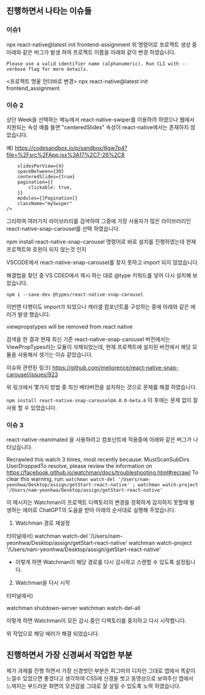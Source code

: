 ## 진행하면서 나타는 이슈들

### 이슈1

npx react-native@latest init frontend-assignment
위 명령어로 프로젝트 생성 중 아래와 같은 버그가 발생 하여 프로젝트 이름을 아래와 같이 변경 하였습니다.

`Please use a valid identifier name (alphanumeric).
Run CLI with --verbose flag for more details.`

<프로젝트 명울 언더바로 변경>
npx react-native@latest init frontend_assignment

### 이슈 2

상단 Week을 선택하는 메뉴에서 react-native-swiper를 이용하려 하였으나 웹에서 지원되는 속성 예를 들면 "centeredSlides" 속성이 react-native에서는 존재하지 않았습니다.

예) https://codesandbox.io/p/sandbox/6gw7p4?file=%2Fsrc%2FApp.jsx%3A17%2C7-26%2C8

```<Swiper
    slidesPerView={4}
    spaceBetween={30}
    centeredSlides={true}
    pagination={{
        clickable: true,
    }}
    modules={[Pagination]}
    className="mySwiper"
/>
```

그리하여 여러가지 라이브러리를 검색하여 그중에 가장 사용자가 많은 라이브러리인 react-native-snap-carousel를 선택 하였습니다.

npm install react-native-snap-carousel 명령어로 바로 설치를 진행하였는데 현재 프로젝트와 호완이 되지 않는것 인지

VSCODE에서 react-native-snap-carousel를 찾지 못하고 import 되지 않았습니다.

해결법을 찾던 중 VS CDED에서 제시 하는 대로 @type 키워드를 넣어 다시 설치해 보았습니다.

`npm i --save-dev @types/react-native-snap-carousel`

이번엔 다행이도 import가 되었으나 캐러샐 컴포넌트를 구성하는 중에 아래와 같은 에러가 발생 했습니다.

viewpropstypes will be removed from react native

검색을 한 결과 현재 최신 기준 react-native-snap-carousel 버전에서는 ViewPropTypes라는 모듈이 삭제되었는데, 현재 프로젝트에 설치된 버전에서 해당 모듈을 사용해서 생기는 이슈 같았습니다.

이슈와 관련된 링크)
https://github.com/meliorence/react-native-snap-carousel/issues/923

위 링크에서 몇가지 방법 중 최신 베타버전을 설치하는 것으로 문제를 해결 하였습니다.

`npm install react-native-snap-carousel@4.0.0-beta.6`
이 후에는 문제 없이 잘 사용 할 수 있었습니다.

### 이슈 3

react-native-reanimated 을 사용하려고 컴포넌트에 적용중에 아래와 같은 버그가 나타났습니다.

Recrawled this watch 3 times, most recently because:
MustScanSubDirs UserDroppedTo resolve, please review the information on
https://facebook.github.io/watchman/docs/troubleshooting.html#recrawl
To clear this warning, run:
`watchman watch-del '/Users/nam-yeonhwa/Desktop/assign/getStart-react-native' ; watchman watch-project '/Users/nam-yeonhwa/Desktop/assign/getStart-react-native'`

이 메시지는 Watchman이 프로젝트 디렉토리의 변경을 정확하게 감지하지 못할때 발생하는 에러로
ChatGPT의 도움을 받아 아래의 순서대로 실행해 주었습니다.

1. Watchman 경로 재설정

터미널에서)
watchman watch-del '/Users/nam-yeonhwa/Desktop/assign/getStart-react-native'
watchman watch-project '/Users/nam-yeonhwa/Desktop/assign/getStart-react-native'

- 이렇게 하면 Watchman이 해당 경로를 다시 감시하고 스캔할 수 있도록 설정됩니다.

2. Watchman을 다시 시작

터미널에서)

watchman shutdown-server
watchman watch-del-all

이렇게 하면 Watchman이 모든 감시 중인 디렉토리를 중지하고 다시 시작합니다.

위 작업으로 해당 에러가 해결 되었습니다.

## 진행하면서 가장 신경써서 작업한 부분

제가 과제를 진행 하면서 가장 신경썻던 부분은 피그마의 디자인 그대로 앱에서 똑같이 느낄수 있었으면 좋겠다고 생각하여 CSS에 신경을 썻고
동영상으로 보여주신 앱에서 느껴지는 부드러운 화면의 모션감을 그대로 잘 살릴 수 있도록 노력 하였습니다.
